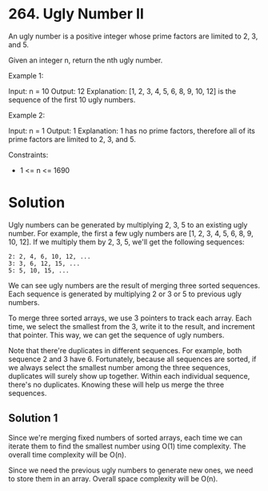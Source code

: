 # 264. Ugly Number II
An ugly number is a positive integer whose prime factors are limited to 2, 3, and 5.

Given an integer n, return the nth ugly number.

Example 1:

Input: n = 10
Output: 12
Explanation: [1, 2, 3, 4, 5, 6, 8, 9, 10, 12] is the sequence of the first 10 ugly numbers.

Example 2:

Input: n = 1
Output: 1
Explanation: 1 has no prime factors, therefore all of its prime factors are limited to 2, 3, and 5.

Constraints:

* 1 <= n <= 1690

# Solution
Ugly numbers can be generated by multiplying 2, 3, 5 to an existing ugly number. For example, the first a few ugly numbers are [1, 2, 3, 4, 5, 6, 8, 9, 10, 12]. If we multiply them by 2, 3, 5, we'll get the following sequences:

    2: 2, 4, 6, 10, 12, ...
    3: 3, 6, 12, 15, ...
    5: 5, 10, 15, ...

We can see ugly numbers are the result of merging three sorted sequences. Each sequence is generated by multiplying 2 or 3 or 5 to previous ugly numbers.

To merge three sorted arrays, we use 3 pointers to track each array. Each time, we select the smallest from the 3, write it to the result, and increment that pointer. This way, we can get the sequence of ugly numbers.

Note that there're duplicates in different sequences. For example, both sequence 2 and 3 have 6. Fortunately, because all sequences are sorted, if we always select the smallest number among the three sequences, duplicates will surely show up together. Within each individual sequence, there's no duplicates. Knowing these will help us merge the three sequences.


## Solution 1
Since we're merging fixed numbers of sorted arrays, each time we can iterate them to find the smallest number using O(1) time complexity. The overall time complexity will be O(n).

Since we need the previous ugly numbers to generate new ones, we need to store them in an array. Overall space complexity will be O(n).

